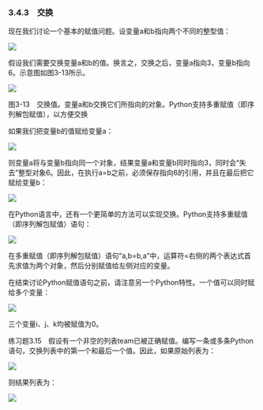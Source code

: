    

### 3.4.3　交换

现在我们讨论一个基本的赋值问题。设变量a和b指向两个不同的整型值：

![](0-Assets/Epubook/程序员编程语言经典合集（计算机科学丛书5册套装），javapython编程语言含经典教材龙书《编译原理》%20(Bruce%20Eckel%20%20Alfred%20V.%20Aho%20%20Monica%20S.%20Lam%20etc.)%20(Z-Library)/images/image08129.jpeg)

假设我们需要交换变量a和b的值。换言之，交换之后，变量a指向3，变量b指向6。示意图如图3-13所示。

![](0-Assets/Epubook/程序员编程语言经典合集（计算机科学丛书5册套装），javapython编程语言含经典教材龙书《编译原理》%20(Bruce%20Eckel%20%20Alfred%20V.%20Aho%20%20Monica%20S.%20Lam%20etc.)%20(Z-Library)/images/image08130.jpeg)

图3-13　交换值。变量a和b交换它们所指向的对象。Python支持多重赋值（即序列解包赋值），以方便交换

如果我们把变量b的值赋给变量a：

![](0-Assets/Epubook/程序员编程语言经典合集（计算机科学丛书5册套装），javapython编程语言含经典教材龙书《编译原理》%20(Bruce%20Eckel%20%20Alfred%20V.%20Aho%20%20Monica%20S.%20Lam%20etc.)%20(Z-Library)/images/image08131.jpeg)

则变量a将与变量b指向同一个对象，结果变量a和变量b同时指向3，同时会“失去”整型对象6。因此，在执行a=b之前，必须保存指向6的引用，并且在最后把它赋给变量b：

![](0-Assets/Epubook/程序员编程语言经典合集（计算机科学丛书5册套装），javapython编程语言含经典教材龙书《编译原理》%20(Bruce%20Eckel%20%20Alfred%20V.%20Aho%20%20Monica%20S.%20Lam%20etc.)%20(Z-Library)/images/image08132.jpeg)

在Python语言中，还有一个更简单的方法可以实现交换。Python支持多重赋值（即序列解包赋值）语句：

![](0-Assets/Epubook/程序员编程语言经典合集（计算机科学丛书5册套装），javapython编程语言含经典教材龙书《编译原理》%20(Bruce%20Eckel%20%20Alfred%20V.%20Aho%20%20Monica%20S.%20Lam%20etc.)%20(Z-Library)/images/image08133.jpeg)

在多重赋值（即序列解包赋值）语句“a,b=b,a”中，运算符=右侧的两个表达式首先求值为两个对象，然后分别赋值给左侧对应的变量。

在结束讨论Python赋值语句之前，请注意另一个Python特性。一个值可以同时赋给多个变量：

![](0-Assets/Epubook/程序员编程语言经典合集（计算机科学丛书5册套装），javapython编程语言含经典教材龙书《编译原理》%20(Bruce%20Eckel%20%20Alfred%20V.%20Aho%20%20Monica%20S.%20Lam%20etc.)%20(Z-Library)/images/image08134.jpeg)

三个变量i、j、k均被赋值为0。

练习题3.15　假设有一个非空的列表team已被正确赋值。编写一条或多条Python语句，交换列表中的第一个和最后一个值。因此，如果原始列表为：

![](0-Assets/Epubook/程序员编程语言经典合集（计算机科学丛书5册套装），javapython编程语言含经典教材龙书《编译原理》%20(Bruce%20Eckel%20%20Alfred%20V.%20Aho%20%20Monica%20S.%20Lam%20etc.)%20(Z-Library)/images/image08135.jpeg)

则结果列表为：

![](0-Assets/Epubook/程序员编程语言经典合集（计算机科学丛书5册套装），javapython编程语言含经典教材龙书《编译原理》%20(Bruce%20Eckel%20%20Alfred%20V.%20Aho%20%20Monica%20S.%20Lam%20etc.)%20(Z-Library)/images/image08136.jpeg)